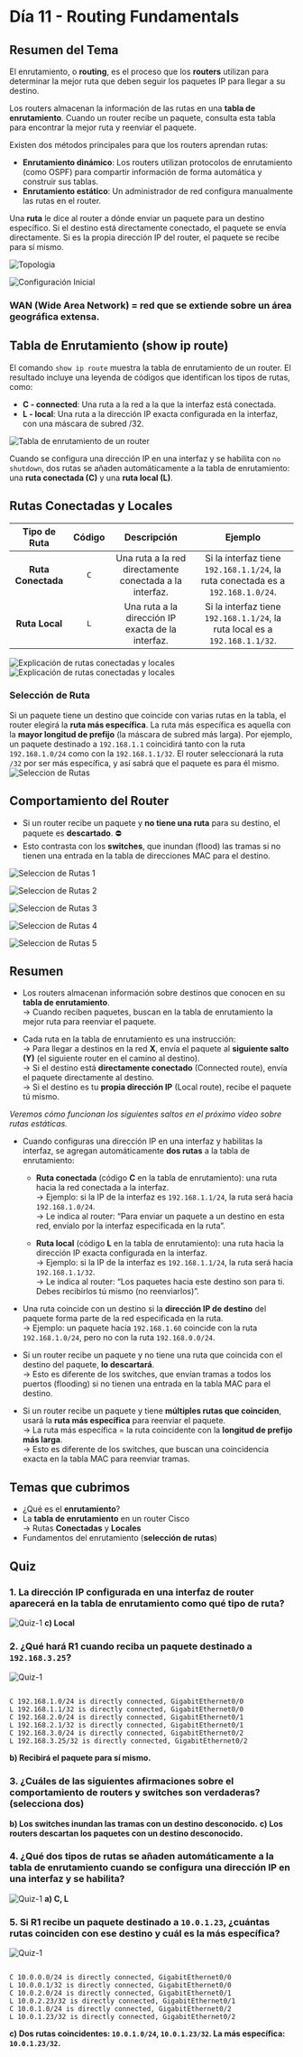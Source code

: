# Día 11 - Routing Fundamentals

## Resumen del Tema

El enrutamiento, o **routing**, es el proceso que los **routers** utilizan para determinar la mejor ruta que deben seguir los paquetes IP para llegar a su destino.

 Los routers almacenan la información de las rutas en una **tabla de enrutamiento**. Cuando un router recibe un paquete, consulta esta tabla para encontrar la mejor ruta y reenviar el paquete.

Existen dos métodos principales para que los routers aprendan rutas:
- **Enrutamiento dinámico**: Los routers utilizan protocolos de enrutamiento (como OSPF) para compartir información de forma automática y construir sus tablas.
- **Enrutamiento estático**: Un administrador de red configura manualmente las rutas en el router.

Una **ruta** le dice al router a dónde enviar un paquete para un destino específico. Si el destino está directamente conectado, el paquete se envía directamente. Si es la propia dirección IP del router, el paquete se recibe para sí mismo.

![Topologia](images/dia11/topologia.png)

![Configuración Inicial](images/dia11/config-init.png)


### WAN (Wide Area Network) = red que se extiende sobre un área geográfica extensa.

## Tabla de Enrutamiento (show ip route)

El comando `show ip route` muestra la tabla de enrutamiento de un router. El resultado incluye una leyenda de códigos que identifican los tipos de rutas, como:

- **C - connected**: Una ruta a la red a la que la interfaz está conectada.
- **L - local**: Una ruta a la dirección IP exacta configurada en la interfaz, con una máscara de subred /32.

![Tabla de enrutamiento de un router](images/dia11/show-ip-route.png)

Cuando se configura una dirección IP en una interfaz y se habilita con `no shutdown`, dos rutas se añaden automáticamente a la tabla de enrutamiento: una **ruta conectada (C)** y una **ruta local (L)**.

## Rutas Conectadas y Locales

| Tipo de Ruta | Código | Descripción | Ejemplo |
|:---:|:---:|:---:|:---:|
| **Ruta Conectada** | `C` | Una ruta a la red directamente conectada a la interfaz. | Si la interfaz tiene `192.168.1.1/24`, la ruta conectada es a `192.168.1.0/24`. |
| **Ruta Local** | `L` | Una ruta a la dirección IP exacta de la interfaz. | Si la interfaz tiene `192.168.1.1/24`, la ruta local es a `192.168.1.1/32`. |

![Explicación de rutas conectadas y locales](images/dia11/connected-local-routes.png)
![Explicación de rutas conectadas y locales](images/dia11/connected-direct.png)
### Selección de Ruta

Si un paquete tiene un destino que coincide con varias rutas en la tabla, el router elegirá la **ruta más específica**. La ruta más específica es aquella con la **mayor longitud de prefijo** (la máscara de subred más larga). Por ejemplo, un paquete destinado a `192.168.1.1` coincidirá tanto con la ruta `192.168.1.0/24` como con la `192.168.1.1/32`. El router seleccionará la ruta `/32` por ser más específica, y así sabrá que el paquete es para él mismo.
![Seleccion de Rutas](images/dia11/route-select.png)
## Comportamiento del Router

- Si un router recibe un paquete y **no tiene una ruta** para su destino, el paquete es **descartado**. ⛔️
- Esto contrasta con los **switches**, que inundan (flood) las tramas si no tienen una entrada en la tabla de direcciones MAC para el destino.

![Seleccion de Rutas 1](images/dia11/route-select-1.png)


![Seleccion de Rutas 2](images/dia11/route-select-2.png)


![Seleccion de Rutas 3](images/dia11/route-select-3.png)


![Seleccion de Rutas 4](images/dia11/route-select-4.png)



![Seleccion de Rutas 5](images/dia11/route-select-5.png)


## Resumen

- Los routers almacenan información sobre destinos que conocen en su **tabla de enrutamiento**.  
  → Cuando reciben paquetes, buscan en la tabla de enrutamiento la mejor ruta para reenviar el paquete.  

- Cada ruta en la tabla de enrutamiento es una instrucción:  
  → Para llegar a destinos en la red **X**, envía el paquete al **siguiente salto (Y)** (el siguiente router en el camino al destino).  
  → Si el destino está **directamente conectado** (Connected route), envía el paquete directamente al destino.  
  → Si el destino es tu **propia dirección IP** (Local route), recibe el paquete tú mismo.  

*Veremos cómo funcionan los siguientes saltos en el próximo video sobre rutas estáticas.*  

- Cuando configuras una dirección IP en una interfaz y habilitas la interfaz, se agregan automáticamente **dos rutas** a la tabla de enrutamiento:  

  - **Ruta conectada** (código **C** en la tabla de enrutamiento): una ruta hacia la red conectada a la interfaz.  
    → Ejemplo: si la IP de la interfaz es `192.168.1.1/24`, la ruta será hacia `192.168.1.0/24`.  
    → Le indica al router: “Para enviar un paquete a un destino en esta red, envíalo por la interfaz especificada en la ruta”.  

  - **Ruta local** (código **L** en la tabla de enrutamiento): una ruta hacia la dirección IP exacta configurada en la interfaz.  
    → Ejemplo: si la IP de la interfaz es `192.168.1.1/24`, la ruta será hacia `192.168.1.1/32`.  
    → Le indica al router: “Los paquetes hacia este destino son para ti. Debes recibirlos tú mismo (no reenviarlos)”.  

- Una ruta coincide con un destino si la **dirección IP de destino** del paquete forma parte de la red especificada en la ruta.  
  → Ejemplo: un paquete hacia `192.168.1.60` coincide con la ruta `192.168.1.0/24`, pero no con la ruta `192.168.0.0/24`.  

- Si un router recibe un paquete y no tiene una ruta que coincida con el destino del paquete, **lo descartará**.  
  → Esto es diferente de los switches, que envían tramas a todos los puertos (flooding) si no tienen una entrada en la tabla MAC para el destino.  

- Si un router recibe un paquete y tiene **múltiples rutas que coinciden**, usará la **ruta más específica** para reenviar el paquete.  
  → La ruta más específica = la ruta coincidente con la **longitud de prefijo más larga**.  
  → Esto es diferente de los switches, que buscan una coincidencia exacta en la tabla MAC para reenviar tramas.  


## Temas que cubrimos

- ¿Qué es el **enrutamiento**?  
- La **tabla de enrutamiento** en un router Cisco  
  → Rutas **Conectadas** y **Locales**  
- Fundamentos del enrutamiento (**selección de rutas**)  


## Quiz

### 1. La dirección IP configurada en una interfaz de router aparecerá en la tabla de enrutamiento como qué tipo de ruta?

![Quiz-1](images/dia11/quiz2.png)
**c) Local**

### 2. ¿Qué hará R1 cuando reciba un paquete destinado a `192.168.3.25`?
![Quiz-1](images/dia11/quiz2.png)
```

C 192.168.1.0/24 is directly connected, GigabitEthernet0/0
L 192.168.1.1/32 is directly connected, GigabitEthernet0/0
C 192.168.2.0/24 is directly connected, GigabitEthernet0/1
L 192.168.2.1/32 is directly connected, GigabitEthernet0/1
C 192.168.3.0/24 is directly connected, GigabitEthernet0/2
L 192.168.3.25/32 is directly connected, GigabitEthernet0/2

```
**b) Recibirá el paquete para sí mismo.**

### 3. ¿Cuáles de las siguientes afirmaciones sobre el comportamiento de routers y switches son verdaderas? (selecciona dos)
**b) Los switches inundan las tramas con un destino desconocido.**
**c) Los routers descartan los paquetes con un destino desconocido.**

### 4. ¿Qué dos tipos de rutas se añaden automáticamente a la tabla de enrutamiento cuando se configura una dirección IP en una interfaz y se habilita?
![Quiz-1](images/dia11/quiz4.png)
**a) C, L**

### 5. Si R1 recibe un paquete destinado a `10.0.1.23`, ¿cuántas rutas coinciden con ese destino y cuál es la más específica?
![Quiz-1](images/dia11/quiz5.png)
```

C 10.0.0.0/24 is directly connected, GigabitEthernet0/0
L 10.0.0.1/32 is directly connected, GigabitEthernet0/0
C 10.0.2.0/24 is directly connected, GigabitEthernet0/1
L 10.0.2.23/32 is directly connected, GigabitEthernet0/1
C 10.0.1.0/24 is directly connected, GigabitEthernet0/2
L 10.0.1.23/32 is directly connected, GigabitEthernet0/2

```
**c) Dos rutas coincidentes: `10.0.1.0/24`, `10.0.1.23/32`. La más específica: `10.0.1.23/32`.**
```



